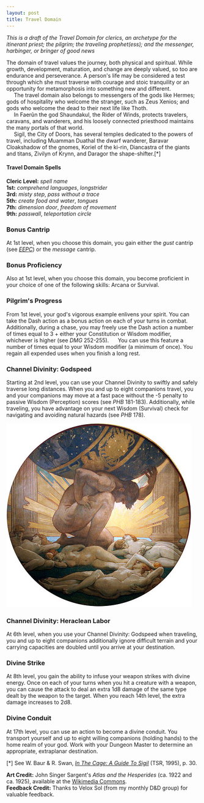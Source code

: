 ```yaml
---
layout: post
title: Travel Domain
---
```


*This is a draft of the Travel Domain for clerics, an archetype for the itinerant priest; the pilgrim; the traveling prophet(ess); and the messenger, harbinger, or bringer of good news*

The domain of travel values the journey, both physical and spiritual. While growth, development, maturation, and change are deeply valued, so too are endurance and perseverance. A person's life may be considered a test through which she must traverse with courage and stoic tranquility or an opportunity for metamorphosis into something new and different.  
&nbsp;&nbsp;&nbsp;&nbsp;&nbsp;The travel domain also belongs to messengers of the gods like Hermes; gods of hospitality who welcome the stranger, such as Zeus Xenios; and gods who welcome the dead to their next life like Thoth.  
&nbsp;&nbsp;&nbsp;&nbsp;&nbsp;In Faerûn the god Shaundakul, the Rider of Winds, protects travelers, caravans, and wanderers, and his loosely connected priesthood maintains the many portals of that world.  
&nbsp;&nbsp;&nbsp;&nbsp;&nbsp;Sigil, the City of Doors, has several temples dedicated to the powers of travel, including Muamman Duathal the dwarf wanderer, Baravar Cloakshadow of the gnomes, Koriel of the ki-rin, Diancastra of the giants and titans, Zivilyn of Krynn, and Daragor the shape-shifter.\[\*\]

#### Travel Domain Spells ####

**Cleric Level:** *spell name*  
**1st:** *comprehend languages*, *longstrider*  
**3rd:** *misty step*, *pass without a trace*  
**5th:** *create food and water*, *tongues*  
**7th:** *dimension door*, *freedom of movement*  
**9th:** *passwall*, *teleportation circle*  

### Bonus Cantrip ###
At 1st level, when you choose this domain, you gain either the *gust* cantrip (see *[EEPC][1]*) or the *message* cantrip.

### Bonus Proficiency ###
Also at 1st level, when you choose this domain, you become proficient in your choice of one of the following skills: Arcana or Survival.

### Pilgrim's Progress ###
From 1st level, your god's vigorous example enlivens your spirit. You can take the Dash action as a bonus action on each of your turns in combat. Additionally, during a chase, you may freely use the Dash action a number of times equal to 3 + either your Constitution or Wisdom modifier, whichever is higher (see *DMG* 252-255). 
&nbsp;&nbsp;&nbsp;&nbsp;&nbsp;You can use this feature a number of times equal to your Wisdom modifier (a minimum of once). You regain all expended uses when you finish a long rest.

### Channel Divinity: Godspeed ###
Starting at 2nd level, you can use your Channel Divinity to swiftly and safely traverse long distances. When you and up to eight companions travel, you and your companions may move at a fast pace without the -5 penalty to passive Wisdom (Perception) scores (see *PHB* 181-183). Additionally, while traveling, you have advantage on your next Wisdom (Survival) check for navigating and avoiding natural hazards (see *PHB* 178).

![Heraclean Labor](/img/jss_heracles.png)  

### Channel Divinity: Heraclean Labor ###
At 6th level, when you use your Channel Divinity: Godspeed when traveling, you and up to eight companions additionally ignore difficult terrain and your carrying capacities are doubled until you arrive at your destination.

### Divine Strike ###
At 8th level, you gain the ability to infuse your weapon strikes with divine energy. Once on each of your turns when you hit a creature with a weapon, you can cause the attack to deal an extra 1d8 damage of the same type dealt by the weapon to the target. When you reach 14th level, the extra damage increases to 2d8.

### Divine Conduit ###
At 17th level, you can use an action to become a divine conduit. You transport yourself and up to eight willing companions (holding hands) to the home realm of your god. Work with your Dungeon Master to determine an appropriate, extraplanar destination.

\[\*\] See W. Baur & R. Swan, *[In The Cage: A Guide To Sigil][2]* (TSR, 1995), p. 30.

**Art Credit:** John Singer Sargent's *Atlas and the Hesperides* (ca. 1922 and ca. 1925), available at the [Wikimedia Commons][3].  
**Feedback Credit:** Thanks to Velox Sol (from my monthly D&D group) for valuable feedback.

[1]:http://www.dmsguild.com/product/145542/Elemental-Evil-Players-Companion-5e
[2]:http://www.dmsguild.com/product/17274/In-the-Cage-A-Guide-to-Sigil-2e
[3]:https://commons.wikimedia.org/wiki/File:John_Singer_Sargent_-_Atlas_and_the_Hesperides,_1922-1925.jpg
